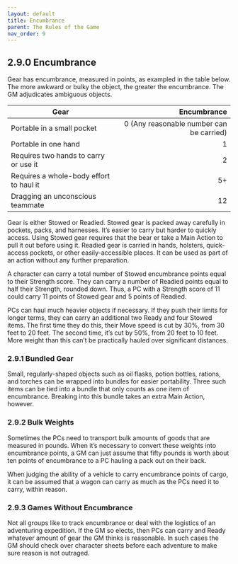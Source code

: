 ```yaml
---
layout: default
title: Encumbrance
parent: The Rules of the Game
nav_order: 9
---
```


## 2.9.0 Encumbrance

Gear has encumbrance, measured in points, as exampled in the table below.
The more awkward or bulky the object, the greater the encumbrance.
The GM adjudicates ambiguous objects.

| Gear                                    |                              Encumbrance |
| --------------------------------------- | ---------------------------------------: |
| Portable in a small pocket              | 0 (Any reasonable number can be carried) |
| Portable in one hand                    |                                        1 |
| Requires two hands to carry or use it   |                                        2 |
| Requires a whole-body effort to haul it |                                       5+ |
| Dragging an unconscious teammate        |                                       12 |

Gear is either Stowed or Readied.
Stowed gear is packed away carefully in pockets, packs, and harnesses.
It’s easier to carry but harder to quickly access.
Using Stowed gear requires that the bear er take a Main Action to pull it out before using it.
Readied gear is carried in hands, holsters, quick-access pockets, or other easily-accessible places.
It can be used as part of an action without any further preparation.

A character can carry a total number of Stowed encumbrance points equal to their Strength score.
They can carry a number of Readied points equal to half their Strength, rounded down.
Thus, a PC with a Strength score of 11 could carry 11 points of Stowed gear and 5 points of Readied.

PCs can haul much heavier objects if necessary.
If they push their limits for longer terms, they can carry an additional two Ready and four Stowed items.
The first time they do this, their Move speed is cut by 30%, from 30 feet to 20 feet.
The second time, it’s cut by 50%, from 20 feet to 10 feet.
More weight than this can’t be practically hauled over significant distances.

### 2.9.1 Bundled Gear

Small, regularly-shaped objects such as oil flasks, potion bottles, rations, and torches can be wrapped into bundles for easier portability.
Three such items can be tied into a bundle that only counts as one item of encumbrance.
Breaking into this bundle takes an extra Main Action, however.

### 2.9.2 Bulk Weights

Sometimes the PCs need to transport bulk amounts of goods that are measured in pounds.
When it’s necessary to convert these weights into encumbrance points, a GM can just assume that fifty pounds is worth about ten points of encumbrance to a PC hauling a pack out on their back.

When judging the ability of a vehicle to carry encumbrance points of cargo, it can be assumed that a wagon can carry as much as the PCs need it to carry, within reason.

### 2.9.3 Games Without Encumbrance

Not all groups like to track encumbrance or deal with the logistics of an adventuring expedition.
If the GM so elects, then PCs can carry and Ready whatever amount of gear the GM thinks is reasonable.
In such cases the GM should check over character sheets before each adventure to make sure reason is not outraged.
